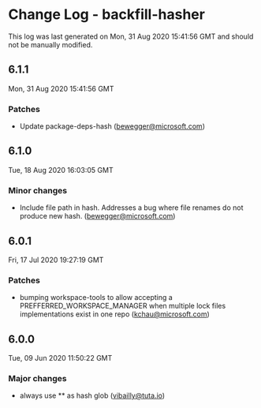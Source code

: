 # Change Log - backfill-hasher

This log was last generated on Mon, 31 Aug 2020 15:41:56 GMT and should not be manually modified.

<!-- Start content -->

## 6.1.1

Mon, 31 Aug 2020 15:41:56 GMT

### Patches

- Update package-deps-hash (bewegger@microsoft.com)

## 6.1.0

Tue, 18 Aug 2020 16:03:05 GMT

### Minor changes

- Include file path in hash. Addresses a bug where file renames do not produce new hash. (bewegger@microsoft.com)

## 6.0.1

Fri, 17 Jul 2020 19:27:19 GMT

### Patches

- bumping workspace-tools to allow accepting a PREFFERRED_WORKSPACE_MANAGER when multiple lock files implementations exist in one repo (kchau@microsoft.com)

## 6.0.0

Tue, 09 Jun 2020 11:50:22 GMT

### Major changes

- always use ** as hash glob (vibailly@tuta.io)
